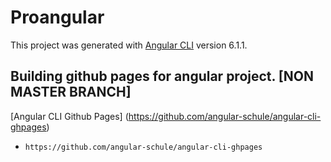 # Proangular

This project was generated with [Angular CLI](https://github.com/angular/angular-cli) version 6.1.1.

## Building github pages for angular project. [NON MASTER BRANCH]

[Angular CLI Github Pages] (https://github.com/angular-schule/angular-cli-ghpages)
* `https://github.com/angular-schule/angular-cli-ghpages`